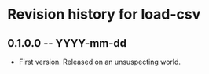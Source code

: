 # Revision history for load-csv

## 0.1.0.0 -- YYYY-mm-dd

* First version. Released on an unsuspecting world.
